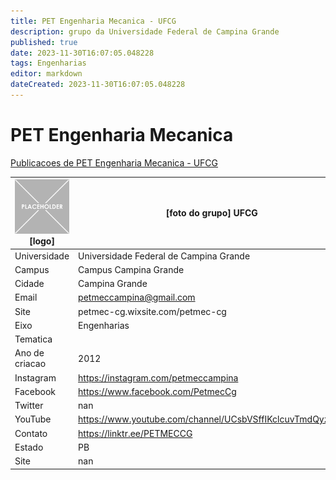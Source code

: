 ```yaml
---
title: PET Engenharia Mecanica - UFCG
description: grupo da Universidade Federal de Campina Grande
published: true
date: 2023-11-30T16:07:05.048228
tags: Engenharias
editor: markdown
dateCreated: 2023-11-30T16:07:05.048228
---
```


# PET Engenharia Mecanica

[Publicacoes de PET Engenharia Mecanica - UFCG](/atividade/116PETEngenhariaMecanicaUFCG/feed.md)

| ![placeholder.png](/placeholder.png) [logo] | [foto do grupo] UFCG         |
| ------------------------------------------- | ------------------------------------------------- |
| Universidade                                | Universidade Federal de Campina Grande      |
| Campus                                      | Campus Campina Grande            |
| Cidade                                      | Campina Grande             |
| Email                                       | petmeccampina@gmail.com             |
| Site                                        | petmec-cg.wixsite.com/petmec-cg              |
| Eixo                                        | Engenharias              |
| Tematica                                    |           |
| Ano de criacao                              | 2012        |
| Instagram                                   | https://instagram.com/petmeccampina         |
| Facebook                                    | https://www.facebook.com/PetmecCg          |
| Twitter                                     | nan           |
| YouTube                                     | https://www.youtube.com/channel/UCsbVSffIKclcuvTmdQyzCug           |
| Contato                                     | https://linktr.ee/PETMECCG         |
| Estado                                      |  PB            |
| Site                                        | nan |
